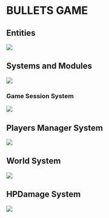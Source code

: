 # BULLETS GAME
## Entities
[![](https://mermaid.ink/img/pako:eNp9kk1qwzAQha9iZh33AKZ0kQSaQBcmTuhGm0EaO6b6MapEEkLuXtmqnSYW9UK8-Z54oxl8BW4EQQG1NCd-ROuyjx3TWfgO2yzP37JS4oVsRFEPeGW0s0bKhBXlKoQhd6M_lf9cmSJjh7ubiqg62zqKzr6VtDTnNEf-1VjjtZjZ717P2NKHB7gZjnrAh21Em3Iqk-__NFaK6AzyeahH43eEJJ4meHarDk96bD8UqSaPewtDp_CmHHPGrcRNzLayRoVNYu99QM-in73mL3_g_YQFKLIKWxF-umtPGLgjKWJQBCmoRi8dA6Zv4Sp6Z6qL5lA462kBvhPoaN1iY1FBUaP8ptsPcbzaAw?type=png)](https://mermaid.live/edit#pako:eNp9kk1qwzAQha9iZh33AKZ0kQSaQBcmTuhGm0EaO6b6MapEEkLuXtmqnSYW9UK8-Z54oxl8BW4EQQG1NCd-ROuyjx3TWfgO2yzP37JS4oVsRFEPeGW0s0bKhBXlKoQhd6M_lf9cmSJjh7ubiqg62zqKzr6VtDTnNEf-1VjjtZjZ717P2NKHB7gZjnrAh21Em3Iqk-__NFaK6AzyeahH43eEJJ4meHarDk96bD8UqSaPewtDp_CmHHPGrcRNzLayRoVNYu99QM-in73mL3_g_YQFKLIKWxF-umtPGLgjKWJQBCmoRi8dA6Zv4Sp6Z6qL5lA462kBvhPoaN1iY1FBUaP8ptsPcbzaAw)

## Systems and Modules
[![](https://mermaid.ink/img/pako:eNqNlduO2jAQhl8l8jUgknBKLiq1QLsrlQqRXa1U5caKB7Dk2Ch2RFPg3esctpuDA5uLHOxvfs_8duwLigQB5KM9E-foiBNl_dyF3NLX63odZFJBbA2HX6wnIVXx8gPHEICUVPCy20QvGQVe8luGM0je0RLuaBTkm0gYqWuasVJwgzk-fOjmeH0kazjS6PUXnKvm66O4RochfKnNwZHqKJjG1rGvzw13nhu6JW19jZQu7Vo95UaQlEE7IPd--0bJAVQv8H0bNImepJba0ATXZTrIDjiB5KPYx-wLZSA_wX1LGQN1nwxOCVUQKJFAs5Ta2ihAg2VtZHvMJI3W_EA51OeizT1tVzjWM3pPq2_yTayhzjZSWNZaQJ1smwOX_Q3zzBHV8J_m81xIly7v5rofZdZw4H5SndHLnQAz1pz_vkSK3yk4CnU1-X4n_eCEz_yRPYX6UjBGZf6fmlZKb9gu5ZZIlRXj07W7tTWlqpAVSJWIzIBXy-i_Ld1VlPfXajIDj-9ogPQWEWNK9JlwyVtCpI4QQ4h8_Upgj1OmQhTym0ZxqkSQ8Qj5KklhgNITwQpWFB8SHCN_j5nUrSfMfwsRv0P6E_kX9Af545HjLDzH8xzbW0xmc2c6HaAM-UN7OprNbXu-WNjz-cQbO-5tgP4WGvZoPHE9d-yOPceZzBxXhwChesfYlAdZcZ7d_gE_8Uw_?type=png)](https://mermaid.live/edit#pako:eNqNlduO2jAQhl8l8jUgknBKLiq1QLsrlQqRXa1U5caKB7Dk2Ch2RFPg3esctpuDA5uLHOxvfs_8duwLigQB5KM9E-foiBNl_dyF3NLX63odZFJBbA2HX6wnIVXx8gPHEICUVPCy20QvGQVe8luGM0je0RLuaBTkm0gYqWuasVJwgzk-fOjmeH0kazjS6PUXnKvm66O4RochfKnNwZHqKJjG1rGvzw13nhu6JW19jZQu7Vo95UaQlEE7IPd--0bJAVQv8H0bNImepJba0ATXZTrIDjiB5KPYx-wLZSA_wX1LGQN1nwxOCVUQKJFAs5Ta2ihAg2VtZHvMJI3W_EA51OeizT1tVzjWM3pPq2_yTayhzjZSWNZaQJ1smwOX_Q3zzBHV8J_m81xIly7v5rofZdZw4H5SndHLnQAz1pz_vkSK3yk4CnU1-X4n_eCEz_yRPYX6UjBGZf6fmlZKb9gu5ZZIlRXj07W7tTWlqpAVSJWIzIBXy-i_Ld1VlPfXajIDj-9ogPQWEWNK9JlwyVtCpI4QQ4h8_Upgj1OmQhTym0ZxqkSQ8Qj5KklhgNITwQpWFB8SHCN_j5nUrSfMfwsRv0P6E_kX9Af545HjLDzH8xzbW0xmc2c6HaAM-UN7OprNbXu-WNjz-cQbO-5tgP4WGvZoPHE9d-yOPceZzBxXhwChesfYlAdZcZ7d_gE_8Uw_)

### Game Session System
[![](https://mermaid.ink/img/pako:eNqNk11vmzAUhv-K5atUIhkkJHxcbBdtLiotEsKr0DJ2YcVOigR2Zcw2RvnvNbZJoZ22cYFe-zzvOUf2cQdPnFAYw3PJf54esZDgy13OgPqQVKuCXRaLUQFE67rg7ObGEJ85Jhqw4m08bRjTcSXexhLc1HSxSBpcU8DP07Atj_ZdpyuPMbD_QZnse7BcfgRJiVsqDpjhCxWorSWtbFOZ8g0NgYyLksxMemcKo-xa5D_oZKB14_-iLf--R9P7Ie26lGLSWgRYZkxo7JOM2pYO5Y1tVv7vxR6S2657eCJYUgJuOWP0NCiD12qnYXKeSTnAcqWs9-iYfPtwX4MjFXx0fMrz7-84g82I6z2Ow6NRdatGqDMARtnhmY2UjWQWTkehD382XK-dGvX8dY-eDWct2X4ycdeGp_QsFRp44_jT_3UFHVhRUeGCqOfTDTs5lI-0ojmMlST0jJtS5jBnvUJxIzlq2QnGUjTUgY2-kbsCXwSuYHzGZa12nzA7cl6NkFrCuIO_YOytN6u1F0WBG7gbb711YAvjZeBHq5239b3AD11_F4a9A39rv7cKA2_rRqG_Dd3Nbh35DqSkkFwczHvXz75_AZzoQSk?type=png)](https://mermaid.live/edit#pako:eNqNk11vmzAUhv-K5atUIhkkJHxcbBdtLiotEsKr0DJ2YcVOigR2Zcw2RvnvNbZJoZ22cYFe-zzvOUf2cQdPnFAYw3PJf54esZDgy13OgPqQVKuCXRaLUQFE67rg7ObGEJ85Jhqw4m08bRjTcSXexhLc1HSxSBpcU8DP07Atj_ZdpyuPMbD_QZnse7BcfgRJiVsqDpjhCxWorSWtbFOZ8g0NgYyLksxMemcKo-xa5D_oZKB14_-iLf--R9P7Ie26lGLSWgRYZkxo7JOM2pYO5Y1tVv7vxR6S2657eCJYUgJuOWP0NCiD12qnYXKeSTnAcqWs9-iYfPtwX4MjFXx0fMrz7-84g82I6z2Ow6NRdatGqDMARtnhmY2UjWQWTkehD382XK-dGvX8dY-eDWct2X4ycdeGp_QsFRp44_jT_3UFHVhRUeGCqOfTDTs5lI-0ojmMlST0jJtS5jBnvUJxIzlq2QnGUjTUgY2-kbsCXwSuYHzGZa12nzA7cl6NkFrCuIO_YOytN6u1F0WBG7gbb711YAvjZeBHq5239b3AD11_F4a9A39rv7cKA2_rRqG_Dd3Nbh35DqSkkFwczHvXz75_AZzoQSk)

## Players Manager System
[![](https://mermaid.ink/img/pako:eNqFVMGO2jAQ_RXLl16AJUBYFmlboYAWDtCIhENLOFjEQNRgI9vZLQ38e8exA4HSlgOJZ957M2O_OMdrHlPcx5uUf6x3RCgUDiOG4PdG9jSgUiacBUep6H651CFkY6sVqtc_oyAY5XmgNNEm0OidMnU-G5UwARVLD5P1DyosMQzzXCd1sAT7KTlSUcLNysJ96ee5iXySyOdsq0mGBj2gekODpnMrNJ2bSBjazNhfPg0ERSRN0aGQkWhH3ik6gNSXKFpZ4tg3hNO3UXBCXkqJGKSpKayrSqvn3-NnX09oOA-XT0NOJRIZQzxTxfjwvBYASLXAMJFrzhhVvu2pyD0oW856mQw2xLxMZjDaRCJGP-xkulq1iO8ZLiArzQ7i-Kp_B1iUFN8zgTvwpZc8n1MSH-3JoSlhZAtPa4Hi5P7wkSXDeSI_YVu04cLypaVUfVD2UZ4-8vR-rRWN_wEuEh7YmQBQ2K5KX13isux3tar6T3o8Y6qQWOi6i0NMoNy1cIlDBvifYa_fARhBD6y30OwqmOGmsGk7EwIE7bQ6MpFXChjOGuneOa-vcLDeeDB7G51KQQO9ObxbnJE2sEdm_yv40f91hWt4T8WeJDFcLbmORFjt6J5GuA-vMd2QLFURjtgZoCRTPDiyNe4rkdEazooNHyZkK8i-DB4I-855dYn7Of6J-3XnpeE02y2n6zw7rW6n69bwEcJt1200X3qu03zutJzes3uu4V-FgtPotDo9t9tuui0HUppB40RxMTWXYXEnnn8DTHGfwQ?type=png)](https://mermaid.live/edit#pako:eNqFVMGO2jAQ_RXLl16AJUBYFmlboYAWDtCIhENLOFjEQNRgI9vZLQ38e8exA4HSlgOJZ957M2O_OMdrHlPcx5uUf6x3RCgUDiOG4PdG9jSgUiacBUep6H651CFkY6sVqtc_oyAY5XmgNNEm0OidMnU-G5UwARVLD5P1DyosMQzzXCd1sAT7KTlSUcLNysJ96ee5iXySyOdsq0mGBj2gekODpnMrNJ2bSBjazNhfPg0ERSRN0aGQkWhH3ik6gNSXKFpZ4tg3hNO3UXBCXkqJGKSpKayrSqvn3-NnX09oOA-XT0NOJRIZQzxTxfjwvBYASLXAMJFrzhhVvu2pyD0oW856mQw2xLxMZjDaRCJGP-xkulq1iO8ZLiArzQ7i-Kp_B1iUFN8zgTvwpZc8n1MSH-3JoSlhZAtPa4Hi5P7wkSXDeSI_YVu04cLypaVUfVD2UZ4-8vR-rRWN_wEuEh7YmQBQ2K5KX13isux3tar6T3o8Y6qQWOi6i0NMoNy1cIlDBvifYa_fARhBD6y30OwqmOGmsGk7EwIE7bQ6MpFXChjOGuneOa-vcLDeeDB7G51KQQO9ObxbnJE2sEdm_yv40f91hWt4T8WeJDFcLbmORFjt6J5GuA-vMd2QLFURjtgZoCRTPDiyNe4rkdEazooNHyZkK8i-DB4I-855dYn7Of6J-3XnpeE02y2n6zw7rW6n69bwEcJt1200X3qu03zutJzes3uu4V-FgtPotDo9t9tuui0HUppB40RxMTWXYXEnnn8DTHGfwQ)

## World System
[![](https://mermaid.ink/img/pako:eNqdVV1v2jAU_Suun6gErERpITxsUhO0VW1FRJCqjfDgkVvIlNjIdtZmKf99ju3w2Upt84B8zz33XOd-kAovWAJ4iB8z9rRYES7RNIgpUs93kkMEQqSMzmb2MJ-jTucrunsYVdUdIwl6YDxL0OgvULnZnMRpclSTI1lLv4Md1uyQFAJeY4cZKYGLe0LJEnhUCgn5bGZRZGF7ydBXQtqDfEYpLCQkCD6tFuzkglQs3lBclSJdjOgypbDV05iVGY_vq2pcSMQekVwBysn6UOFHGJBc5W2ijWWjb8dVdZtmmUrLfv9R-XexJlo1BnW6dYfq5pjT1EK6qPaaur4anTyMTrCwUQl80Zyu7WFS2FTqYJCoYUdb9l6qLS30G1aTMPCbLBZRxTHIdMXZ04hzxlut1lG1NHx2dn5-fhQUgJCclWNdGOO7Hb_pOoAM6ybyZ19uBPLVGhDVW_4tjufG9fJzFL2gSX1R-1r1mE6AJOXhmOo27c30tjHTZmOmaQbigK6RoyE0LGPN50ZDVU4t0po80d0VD4S26LHaiWMnKU41xXtEbRl8XQbx8UvZLuj8AWQg4VMXCPxX4j8Qfr0Lvy7UYsnD3BY7KqdF6yLa7qrGtlpmEFKhzZQumwnV29C4tdF41HLshSmL2rB4Oziv_e4s3MY58JykifoLr2okxmpRcojxUB0TeCRFJmMc042ikkKyqKQLPJS8gDYu1gmREKRkyUnegGtCfzG2b-JhhZ_xsN_ven3XGQw898J1vCuvjUs87Dg9t-t6ynQHjuv0Bv3LTRv_0wq9bs9zLi563pXT8_repYqAJJWM35tvjv70bP4DwTUduw?type=png)](https://mermaid.live/edit#pako:eNqdVV1v2jAU_Suun6gErERpITxsUhO0VW1FRJCqjfDgkVvIlNjIdtZmKf99ju3w2Upt84B8zz33XOd-kAovWAJ4iB8z9rRYES7RNIgpUs93kkMEQqSMzmb2MJ-jTucrunsYVdUdIwl6YDxL0OgvULnZnMRpclSTI1lLv4Md1uyQFAJeY4cZKYGLe0LJEnhUCgn5bGZRZGF7ydBXQtqDfEYpLCQkCD6tFuzkglQs3lBclSJdjOgypbDV05iVGY_vq2pcSMQekVwBysn6UOFHGJBc5W2ijWWjb8dVdZtmmUrLfv9R-XexJlo1BnW6dYfq5pjT1EK6qPaaur4anTyMTrCwUQl80Zyu7WFS2FTqYJCoYUdb9l6qLS30G1aTMPCbLBZRxTHIdMXZ04hzxlut1lG1NHx2dn5-fhQUgJCclWNdGOO7Hb_pOoAM6ybyZ19uBPLVGhDVW_4tjufG9fJzFL2gSX1R-1r1mE6AJOXhmOo27c30tjHTZmOmaQbigK6RoyE0LGPN50ZDVU4t0po80d0VD4S26LHaiWMnKU41xXtEbRl8XQbx8UvZLuj8AWQg4VMXCPxX4j8Qfr0Lvy7UYsnD3BY7KqdF6yLa7qrGtlpmEFKhzZQumwnV29C4tdF41HLshSmL2rB4Oziv_e4s3MY58JykifoLr2okxmpRcojxUB0TeCRFJmMc042ikkKyqKQLPJS8gDYu1gmREKRkyUnegGtCfzG2b-JhhZ_xsN_ven3XGQw898J1vCuvjUs87Dg9t-t6ynQHjuv0Bv3LTRv_0wq9bs9zLi563pXT8_repYqAJJWM35tvjv70bP4DwTUduw)

## HPDamage System
[![](https://mermaid.ink/img/pako:eNqNlNFumzAUhl_F8nWStYEQQGqnFtjSiy2RMmlaIBcePkmYwK6M2UaBd5_BpCVZog0kC_t8_znmP5gKx5wCdvEu5b_iAxESffEjhtT1lYuUrstcQhaG3WS7RePxPfKWQVV5AogEtPz-A2KJgp_AZNNo4epQ5kkcsH3CIAz17ChtlTxNkzzh7E2ldSovGk8U9UBpn_fu7h7V3uLh88eg7mvlPdyzHxKRSx05Dawh5owOIwNUI0_eox--e8qRRxh6BORDLgUvgb6Poq3WDLP8t6hFNFx_C9a1ItO4SJVdPsnIHoZv5ddoseo3fkbpaovVpqu2WKENCD4ooiLDIq_7-Ns6_8y7c7TL4i-DYyP8tsGv0FmPuz4Ovo2jqK-g21wIoeCr5l9GTr2-zJwsdZAyZtwbdQ3Rhl6L_qOh-m6ll8a3GR7hDERGEqpOU9WuRFgeIIMIu-qRwo4UqYxwxBqFkkLydcli7EpRwAgXz7TtfEL2gmTY3ZE0V6vPhG04z46QmmK3wr-xe2taE8M2DGdqqME2DXuES-zak9l8OrVMa35rTGeWbTYj_NIluJnYjuOYlmMZN-bcns2cEQaaSC4-6fPf_QaaPz_1Q_U?type=png)](https://mermaid.live/edit#pako:eNqNlNFumzAUhl_F8nWStYEQQGqnFtjSiy2RMmlaIBcePkmYwK6M2UaBd5_BpCVZog0kC_t8_znmP5gKx5wCdvEu5b_iAxESffEjhtT1lYuUrstcQhaG3WS7RePxPfKWQVV5AogEtPz-A2KJgp_AZNNo4epQ5kkcsH3CIAz17ChtlTxNkzzh7E2ldSovGk8U9UBpn_fu7h7V3uLh88eg7mvlPdyzHxKRSx05Dawh5owOIwNUI0_eox--e8qRRxh6BORDLgUvgb6Poq3WDLP8t6hFNFx_C9a1ItO4SJVdPsnIHoZv5ddoseo3fkbpaovVpqu2WKENCD4ooiLDIq_7-Ns6_8y7c7TL4i-DYyP8tsGv0FmPuz4Ovo2jqK-g21wIoeCr5l9GTr2-zJwsdZAyZtwbdQ3Rhl6L_qOh-m6ll8a3GR7hDERGEqpOU9WuRFgeIIMIu-qRwo4UqYxwxBqFkkLydcli7EpRwAgXz7TtfEL2gmTY3ZE0V6vPhG04z46QmmK3wr-xe2taE8M2DGdqqME2DXuES-zak9l8OrVMa35rTGeWbTYj_NIluJnYjuOYlmMZN-bcns2cEQaaSC4-6fPf_QaaPz_1Q_U)
